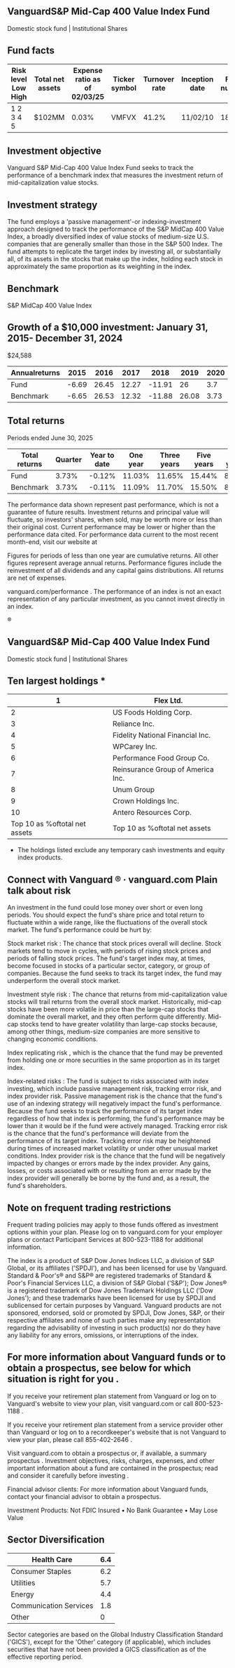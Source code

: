 ## VanguardS&amp;P Mid-Cap 400 Value Index Fund

Domestic stock fund | Institutional Shares

## Fund facts

| Risk level Low High   | Total net assets   | Expense ratio as of 02/03/25   | Ticker symbol   | Turnover rate   | Inception date   |   Fund number |
|-----------------------|--------------------|--------------------------------|-----------------|-----------------|------------------|---------------|
| 1 2 3 4 5             | $102MM             | 0.03%                          | VMFVX           | 41.2%           | 11/02/10         |          1844 |

## Investment objective

Vanguard S&amp;P Mid-Cap 400 Value Index Fund seeks to track the performance of a benchmark index that measures the investment return of mid-capitalization value stocks.

## Investment strategy

The fund employs a 'passive management'-or indexing-investment approach designed to track the performance of the S&amp;P MidCap 400 Value Index, a broadly diversified index of value stocks of medium-size U.S. companies that are generally smaller than those in the S&amp;P 500 Index. The fund attempts to replicate the target index by investing all, or substantially all, of its assets in the stocks that make up the index, holding each stock in approximately the same proportion as its weighting in the index.

## Benchmark

S&amp;P MidCap 400 Value Index

## Growth of a $10,000 investment:  January 31, 2015-  December 31, 2024

$24,588

<!-- image -->

<!-- image -->

| Annualreturns   |   2015 |   2016 |   2017 |   2018 |   2019 |   2020 |   2021 |   2022 |   2023 |   2024 |
|-----------------|--------|--------|--------|--------|--------|--------|--------|--------|--------|--------|
| Fund            |  -6.69 |  26.45 |  12.27 | -11.91 |  26    |   3.7  |  30.59 |  -7    |  15.35 |  11.65 |
| Benchmark       |  -6.65 |  26.53 |  12.32 | -11.88 |  26.08 |   3.73 |  30.65 |  -6.93 |  15.39 |  11.71 |

## Total returns

Periods ended June 30, 2025

| Total returns   | Quarter   | Year to date   | One year   | Three years   | Five years   | Ten years   |
|-----------------|-----------|----------------|------------|---------------|--------------|-------------|
| Fund            | 3.73%     | -0.12%         | 11.03%     | 11.65%        | 15.44%       | 8.89%       |
| Benchmark       | 3.73%     | -0.11%         | 11.09%     | 11.70%        | 15.50%       | 8.95%       |

The performance data shown represent past performance, which is not a guarantee of future results. Investment returns and principal value will fluctuate, so investors' shares, when sold, may be worth more or less than their original cost. Current performance may be lower or higher than the performance data cited. For performance data current to the most recent month-end, visit our website at

Figures for periods of less than one year are cumulative returns. All other figures represent average annual returns. Performance figures include the reinvestment of all dividends and any capital gains distributions. All returns are net of expenses.

vanguard.com/performance  . The performance of an index is not an exact representation of any particular investment, as you cannot invest directly in an index.

®

<!-- image -->

## VanguardS&amp;P Mid-Cap 400 Value Index Fund

Domestic stock fund | Institutional Shares

## Ten largest holdings  *

| 1                             | Flex Ltd.                         |
|-------------------------------|-----------------------------------|
| 2                             | US Foods Holding Corp.            |
| 3                             | Reliance Inc.                     |
| 4                             | Fidelity National Financial Inc.  |
| 5                             | WPCarey Inc.                      |
| 6                             | Performance Food Group Co.        |
| 7                             | Reinsurance Group of America Inc. |
| 8                             | Unum Group                        |
| 9                             | Crown Holdings Inc.               |
| 10                            | Antero Resources Corp.            |
| Top 10 as %oftotal net assets | Top 10 as %oftotal net assets     |

* The holdings listed exclude any temporary cash investments and equity index products.

## Connect with Vanguard   ® ·    vanguard.com Plain talk about risk

An investment in the fund could lose money over short or even long periods. You should expect the fund's share price and total return to fluctuate within a wide range, like the fluctuations of the overall stock market. The fund's performance could be hurt by:

Stock market risk : The chance that stock prices overall will decline. Stock markets tend to move in cycles, with periods of rising stock prices and periods of falling stock prices. The fund's target index may, at times, become focused in stocks of a particular sector, category, or group of companies. Because the fund seeks to track its target index, the fund may underperform the overall stock market.

Investment style risk : The chance that returns from mid-capitalization value stocks will trail returns from the overall stock market. Historically, mid-cap stocks have been more volatile in price than the large-cap stocks that dominate the overall market, and they often perform quite differently. Mid-cap stocks tend to have greater volatility than large-cap stocks because, among other things, medium-size companies are more sensitive to changing economic conditions.

Index replicating risk , which is the chance that the fund may be prevented from holding one or more securities in the same proportion as in its target index.

Index-related risks : The fund is subject to risks associated with index investing, which include passive management risk, tracking error risk, and index provider risk. Passive management risk is the chance that the fund's use of an indexing strategy will negatively impact the fund's performance. Because the fund seeks to track the performance of its target index regardless of how that index is performing, the fund's performance may be lower than it would be if the fund were actively managed. Tracking error risk is the chance that the fund's performance will deviate from the performance of its target index. Tracking error risk may be heightened during times of increased market volatility or under other unusual market conditions. Index provider risk is the chance that the fund will be negatively impacted by changes or errors made by the index provider. Any gains, losses, or costs associated with or resulting from an error made by the index provider will generally be borne by the fund and, as a result, the fund's shareholders.

## Note on frequent trading restrictions

Frequent trading policies may apply to those funds offered as investment options within your plan. Please log on to   vanguard.com for your employer plans or contact Participant Services at 800-523-1188 for additional information.

The index is a product of S&amp;P Dow Jones Indices LLC, a division of S&amp;P Global, or its affiliates ('SPDJI'), and has been licensed for use by Vanguard. Standard &amp; Poor's® and S&amp;P® are registered trademarks of Standard &amp; Poor's Financial Services LLC, a division of S&amp;P Global ('S&amp;P'); Dow Jones® is a registered trademark of Dow Jones Trademark Holdings LLC ('Dow Jones'); and these trademarks have been licensed for use by SPDJI and sublicensed for certain purposes by Vanguard. Vanguard products are not sponsored, endorsed, sold or promoted by SPDJI, Dow Jones, S&amp;P, or their respective affiliates and none of such parties make any representation regarding the advisability of investing in such product(s) nor do they have any liability for any errors, omissions, or interruptions of the index.

## For more information about Vanguard funds or to obtain a prospectus, see below for which situation is right for you .

If you receive your retirement plan statement from Vanguard or log on to Vanguard's website to view your plan, visit vanguard.com or call 800-523-1188 .

If you receive your retirement plan statement from a service provider other than Vanguard or log on to a recordkeeper's website that is not Vanguard to view your plan, please call 855-402-2646 .

Visit vanguard.com to obtain a prospectus or, if available, a summary prospectus . Investment objectives, risks, charges, expenses, and other important information about a fund are contained in the prospectus; read and consider it carefully before investing .

Financial advisor clients: For more information about Vanguard funds, contact your financial advisor to obtain a prospectus.

Investment Products: Not FDIC Insured • No Bank Guarantee • May Lose Value

## Sector Diversification

<!-- image -->

| Health Care            |   6.4 |
|------------------------|-------|
| Consumer Staples       |   6.2 |
| Utilities              |   5.7 |
| Energy                 |   4.4 |
| Communication Services |   1.8 |
| Other                  |   0   |

<!-- image -->

<!-- image -->

<!-- image -->

<!-- image -->

<!-- image -->

<!-- image -->

Sector categories are based on the Global Industry Classification Standard ('GICS'), except for the 'Other' category (if applicable), which includes securities that have not been provided a GICS classification as of the effective reporting period.